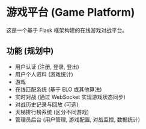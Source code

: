 # 游戏平台 (Game Platform)

这是一个基于 Flask 框架构建的在线游戏对战平台。

## 功能 (规划中)

*   用户认证 (注册, 登录, 登出)
*   用户个人资料 (游戏统计)
*   游戏
*   在线匹配系统 (基于 ELO 或其他算法)
*   实时对战 (通过 WebSocket 实现游戏状态同步)
*   对战历史记录与回放 (可选)
*   天梯排行榜系统 (区分不同游戏)
*   管理员后台 (用户管理, 游戏配置, 对战监控, 数据统计)


